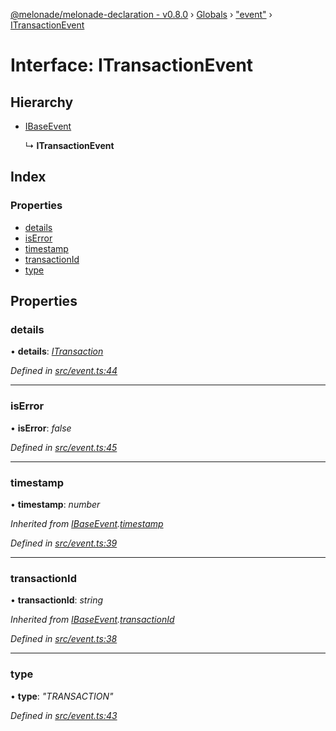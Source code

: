 [@melonade/melonade-declaration - v0.8.0](../README.md) › [Globals](../globals.md) › ["event"](../modules/_event_.md) › [ITransactionEvent](_event_.itransactionevent.md)

# Interface: ITransactionEvent

## Hierarchy

* [IBaseEvent](_event_.ibaseevent.md)

  ↳ **ITransactionEvent**

## Index

### Properties

* [details](_event_.itransactionevent.md#details)
* [isError](_event_.itransactionevent.md#iserror)
* [timestamp](_event_.itransactionevent.md#timestamp)
* [transactionId](_event_.itransactionevent.md#transactionid)
* [type](_event_.itransactionevent.md#type)

## Properties

###  details

• **details**: *[ITransaction](_transaction_.itransaction.md)*

*Defined in [src/event.ts:44](https://github.com/devit-tel/melonade-declaration/blob/26b2f11/src/event.ts#L44)*

___

###  isError

• **isError**: *false*

*Defined in [src/event.ts:45](https://github.com/devit-tel/melonade-declaration/blob/26b2f11/src/event.ts#L45)*

___

###  timestamp

• **timestamp**: *number*

*Inherited from [IBaseEvent](_event_.ibaseevent.md).[timestamp](_event_.ibaseevent.md#timestamp)*

*Defined in [src/event.ts:39](https://github.com/devit-tel/melonade-declaration/blob/26b2f11/src/event.ts#L39)*

___

###  transactionId

• **transactionId**: *string*

*Inherited from [IBaseEvent](_event_.ibaseevent.md).[transactionId](_event_.ibaseevent.md#transactionid)*

*Defined in [src/event.ts:38](https://github.com/devit-tel/melonade-declaration/blob/26b2f11/src/event.ts#L38)*

___

###  type

• **type**: *"TRANSACTION"*

*Defined in [src/event.ts:43](https://github.com/devit-tel/melonade-declaration/blob/26b2f11/src/event.ts#L43)*

